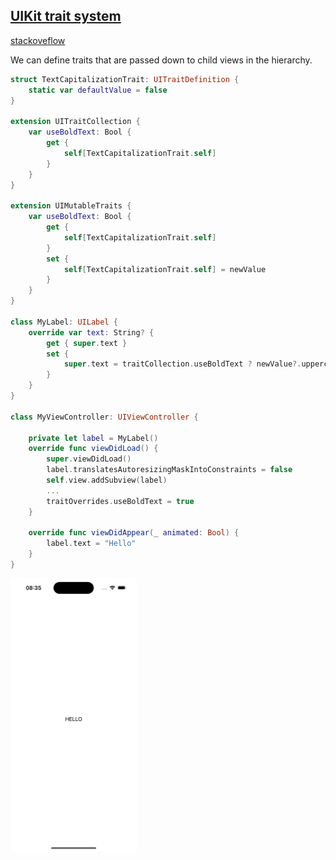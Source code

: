 ## [UIKit trait system](https://developer.apple.com/videos/play/wwdc2023/10057/)

[stackoveflow](https://stackoverflow.com/questions/77199403/is-it-possible-to-change-a-custom-trait-from-a-parent-trait-collection-and-obser)

We can define traits that are passed down to child views in the hierarchy.

```swift
struct TextCapitalizationTrait: UITraitDefinition {
    static var defaultValue = false
}

extension UITraitCollection {
    var useBoldText: Bool {
        get {
            self[TextCapitalizationTrait.self]
        }
    }
}

extension UIMutableTraits {
    var useBoldText: Bool {
        get {
            self[TextCapitalizationTrait.self]
        }
        set {
            self[TextCapitalizationTrait.self] = newValue
        }
    }
}

class MyLabel: UILabel {
    override var text: String? {
        get { super.text }
        set {
            super.text = traitCollection.useBoldText ? newValue?.uppercased() : newValue
        }
    }
}

class MyViewController: UIViewController {
    
    private let label = MyLabel()
    override func viewDidLoad() {
        super.viewDidLoad()
        label.translatesAutoresizingMaskIntoConstraints = false
        self.view.addSubview(label)
        ...
        traitOverrides.useBoldText = true
    }
    
    override func viewDidAppear(_ animated: Bool) {
        label.text = "Hello"
    }
}
```

<img src="preview.png" width="40%" >
